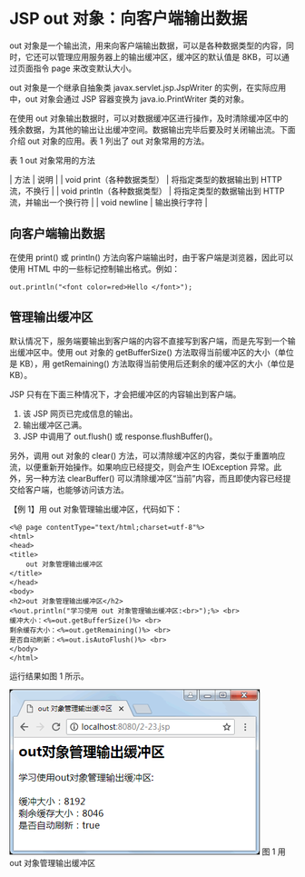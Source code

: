 # JSP out 对象：向客户端输出数据

out 对象是一个输出流，用来向客户端输出数据，可以是各种数据类型的内容，同时，它还可以管理应用服务器上的输出缓冲区，缓冲区的默认值是 8KB，可以通过页面指令 page 来改变默认大小。

out 对象是一个继承自抽象类 javax.servlet.jsp.JspWriter 的实例，在实际应用中，out 对象会通过 JSP 容器变换为 java.io.PrintWriter 类的对象。

在使用 out 对象输出数据时，可以对数据缓冲区进行操作，及时清除缓冲区中的残余数据，为其他的输出让出缓冲空间。数据输出完毕后要及时关闭输出流。下面介绍 out 对象的应用。表 1 列出了 out 对象常用的方法。

表 1 out 对象常用的方法

| 方法 | 说明 |
| void print（各种数据类型） | 将指定类型的数据输出到 HTTP 流，不换行 |
| void println（各种数据类型） | 将指定类型的数据输出到 HTTP 流，并输出一个换行符 |
| void newline | 输出换行字符 |

## 向客户端输出数据

在使用 print() 或 println() 方法向客户端输出时，由于客户端是浏览器，因此可以使用 HTML 中的一些标记控制输出格式。例如：

```
out.println("<font color=red>Hello </font>");
```

## 管理输出缓冲区

默认情况下，服务端要输出到客户端的内容不直接写到客户端，而是先写到一个输出缓冲区中。使用 out 对象的 getBufferSize() 方法取得当前缓冲区的大小（单位是 KB），用 getRemaining() 方法取得当前使用后还剩余的缓冲区的大小（单位是 KB）。

JSP 只有在下面三种情况下，才会把缓冲区的内容输出到客户端。

1.  该 JSP 网页已完成信息的输出。
2.  输出缓冲区己满。
3.  JSP 中调用了 out.flush() 或 response.flushBuffer()。

另外，调用 out 对象的 clear() 方法，可以清除缓冲区的内容，类似于重置响应流，以便重新开始操作。如果响应已经提交，则会产生 IOException 异常。此外，另一种方法 clearBuffer() 可以清除缓冲区“当前”内容，而且即使内容已经提交给客户端，也能够访问该方法。

【例 1】用 out 对象管理输出缓冲区，代码如下：

```
<%@ page contentType="text/html;charset=utf-8"%>
<html>
<head>
<title>
    out 对象管理输出缓冲区
</title>
</head>
<body>
<h2>out 对象管理输出缓冲区</h2>
<%out.println("学习使用 out 对象管理输出缓冲区:<br>");%> <br>
缓冲大小：<%=out.getBufferSize()%> <br>
剩余缓存大小：<%=out.getRemaining()%> <br>
是否自动刷新：<%=out.isAutoFlush()%> <br>
</body>
</html>
```

运行结果如图 1 所示。

![图 1 用 out 对象管理输出缓冲区](img/78fe369172c3f2709542e741b513b52b.jpg)
图 1 用 out 对象管理输出缓冲区